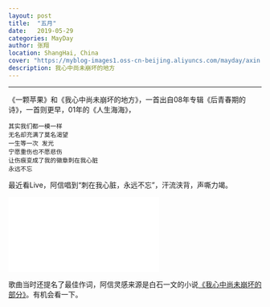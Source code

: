 ```yaml
---
layout: post
title:  "五月"
date:   2019-05-29
categories: MayDay
author: 张翔
location: ShangHai, China
cover: "https://myblog-images1.oss-cn-beijing.aliyuncs.com/mayday/axin.png"
description: 我心中尚未崩坏的地方
---
```

---

《一颗苹果》和《我心中尚未崩坏的地方》，一首出自08年专辑《后青春期的诗》，一首则更早，01年的《人生海海》，

```
其实我们都一模一样 
无名却充满了莫名渴望
一生等一次 发光
宁愿重伤也不愿悲伤 
让伤痕变成了我的徽章刺在我心脏 
永远不忘
```

最近看Live，阿信唱到“刺在我心脏，永远不忘”，汗流浃背，声嘶力竭。

<iframe src="//player.bilibili.com/player.html?aid=592151&cid=874952&page=2" scrolling="no" border="0" frameborder="no" framespacing="0" allowfullscreen="true"> </iframe>

歌曲当时还提名了最佳作词，阿信灵感来源是白石一文的小说[《我心中尚未崩坏的部分》](https://book.douban.com/subject/24319078/)。有机会看一下。









